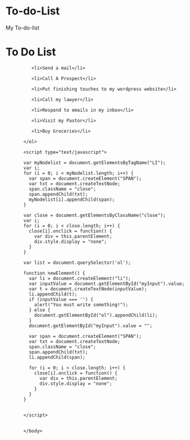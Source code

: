 # To-do-List
My To-do-list
<html>

<title>To-do-list</title>

<head>

<div id="mytodolist" class="header">

  <h1>To Do List</h1>
  
</div>

<ol id="ol">

  <ol>
	
	   <li>Send a mail</li>
	   
	   <li>Call A Prospect</li>
	   
	   <li>Put finishing touches to my wordpress website</li>
	   
	   <li>Call my lawyer</li>
	   
	   <li>Respond to emails in my inbox</li>
	   
	   <li>Visit my Pastor</li>
	   
	   <li>Buy Groceries</li>
	
	</ol>


</head>



<body>
	
	<script type="text/javascript">
	
	var myNodelist = document.getElementsByTagName("LI");
    var i;
	for (i = 0; i < myNodelist.length; i++) {
	  var span = document.createElement("SPAN");
	  var txt = document.createTextNode;
	  span.className = "close";
	  span.appendChild(txt);
	  myNodelist[i].appendChild(span);
	}

	var close = document.getElementsByClassName("close");
	var i;
	for (i = 0; i < close.length; i++) {
	  close[i].onclick = function() {
		var div = this.parentElement;
		div.style.display = "none";
	  }
	}

	var list = document.querySelector('ol');

	function newElement() {
	  var li = document.createElement("li");
	  var inputValue = document.getElementById("myInput").value;
	  var t = document.createTextNode(inputValue);
	  li.appendChild(t);
	  if (inputValue === '') {
		alert("You must write something!");
	  } else {
		document.getElementById("ol").appendChild(li);
	  }
	  document.getElementById("myInput").value = "";

	  var span = document.createElement("SPAN");
	  var txt = document.createTextNode;
	  span.className = "close";
	  span.appendChild(txt);
	  li.appendChild(span);

	  for (i = 0; i < close.length; i++) {
		close[i].onclick = function() {
		  var div = this.parentElement;
		  div.style.display = "none";
		}
	  }
	}

	
	</script>

	
	</body>

















</html>
